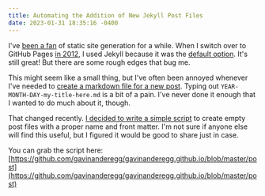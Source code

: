 ```yaml
---
title: Automating the Addition of New Jekyll Post Files
date: 2023-01-31 18:35:16 -0400
---
```


I've [been a fan](https://github.com/gavinanderegg/Osxome/tree/master) of static site generation for a while. When I switch over to GitHub Pages [in 2012](https://github.com/gavinanderegg/gavinanderegg.github.io/commit/389ed7adb8207c2c5d7bf3847ea5de7f70665975), I used Jekyll because it was the [default option](https://docs.github.com/en/pages/setting-up-a-github-pages-site-with-jekyll/about-github-pages-and-jekyll). It's still great! But there are some rough edges that bug me.

This might seem like a small thing, but I've often been annoyed whenever I've needed to [create a markdown file for a new post](https://jekyllrb.com/docs/posts/). Typing out `YEAR-MONTH-DAY-my-title-here.md` is a bit of a pain. I've never done it enough that I wanted to do much about it, though.

That changed recently. [I decided to write a simple script](https://github.com/gavinanderegg/gavinanderegg.github.io/blob/master/post) to create empty post files with a proper name and front matter. I'm not sure if anyone else will find this useful, but I figured it would be good to share just in case.

You can grab the script here: [https://github.com/gavinanderegg/gavinanderegg.github.io/blob/master/post](https://github.com/gavinanderegg/gavinanderegg.github.io/blob/master/post)

